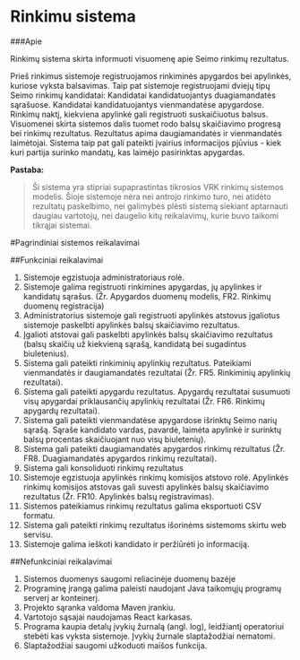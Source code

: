 # Rinkimu sistema

###Apie

Rinkimų sistema skirta informuoti visuomenę apie Seimo rinkimų rezultatus.

Prieš rinkimus sistemoje registruojamos rinkiminės apygardos bei apylinkės, kuriose vyksta balsavimas. Taip pat sistemoje registruojami dviejų tipų Seimo rinkimų kandidatai:
Kandidatai kandidatuojantys duagiamandatės sąrašuose.
Kandidatai kandidatuojantys vienmandatėse apygardose.
Rinkimų naktį, kiekviena apylinkė gali registruoti suskaičiuotus balsus. Visuomenei skirta sistemos dalis tuomet rodo balsų skaičiavimo progresą bei rinkimų rezultatus. Rezultatus apima daugiamandatės ir vienmandatės laimėtojai. Sistema taip pat gali pateikti įvairius informacijos pjūvius - kiek kuri partija surinko mandatų, kas laimėjo pasirinktas apygardas.


**Pastaba:**
>Ši sistema yra stipriai supaprastintas tikrosios VRK rinkimų sistemos modelis. Šioje sistemoje nėra nei antrojo rinkimo turo, nei atidėto rezultatų paskelbimo, nei galimybės plėsti sistemą siekiant aptarnauti daugiau vartotojų, nei daugelio kitų reikalavimų, kurie buvo taikomi tikrąjai sistemai.

#Pagrindiniai sistemos reikalavimai

##Funkciniai reikalavimai


1.  Sistemoje egzistuoja administratoriaus rolė.
2.  Sistemoje galima registruoti rinkimines apygardas, jų apylinkes ir kandidatų sąrašus. (Žr. Apygardos duomenų modelis, FR2. Rinkimų duomenų registracija)
3.  Administratorius sistemoje gali registruoti apylinkės atstovus įgaliotus sistemoje paskelbti apylinkės balsų skaičiavimo rezultatus.
4.  Įgalioti atstovai gali paskelbti apylinkės balsų skaičiavimo rezultatus (balsų skaičių už kiekvieną sąrašą, kandidatą bei sugadintus biuletenius).
5.  Sistema gali pateikti rinkiminių apylinkių rezultatus. Pateikiami vienmandatės ir daugiamandatės rezultatai (Žr. FR5. Rinkiminių apylinkių rezultatai).
6.  Sistema gali pateikti apygardu rezultatus. Apygardų rezultatai susumuoti visų apygardai priklausančių apylinkių rezultatai (Žr. FR6. Rinkimų apygardų rezultatai).
7.  Sistema gali pateikti vienmandatėse apygardose išrinktų Seimo narių sąrašą. Sąraše kandidato vardas, pavardė, laimėta apylinkė ir surinktų balsų procentas skaičiuojant nuo visų biuletenių).
8.  Sistema gali pateikti daugiamandatės apygardos rinkimų rezultatus (Žr. FR8. Duagiamandatės apygardos rinkimų rezultatai).
9.  Sistema gali konsoliduoti rinkimų rezultatus
10.  Sistemoje egzistuoja apylinkės rinkimų komisijos atstovo rolė. Apylinkės rinkimų komisijos atstovas gali suvesti apylinkės balsų skaičiavimo rezultatus (Žr. FR10. Apylinkės balsų registravimas).
11.  Sistemos pateikiamus rinkimų rezultatus galima eksportuoti CSV formatu.
12.  Sistema gali pateikti rinkimų rezultatus išorinėms sistemoms skirtu web servisu.
13.  Sistemoje galima ieškoti kandidato ir peržiūrėti jo informaciją.

##Nefunkciniai reikalavimai

1.  Sistemos duomenys saugomi reliacinėje duomenų bazėje
2.  Programinę įrangą galima paleisti naudojant Java taikomųjų programų serverį ar konteinerį.
3.  Projekto sąranka valdoma Maven įrankiu.
4.  Vartotojo sąsajai naudojamas React karkasas.
5.  Programa kaupia detalų įvykių žurnalą (angl. log), leidžiantį operatoriui stebėti kas vyksta sistemoje. Įvykių žurnale slaptažodžiai nematomi.
6.  Slaptažodžiai saugomi užkoduoti maišos funkcija.



